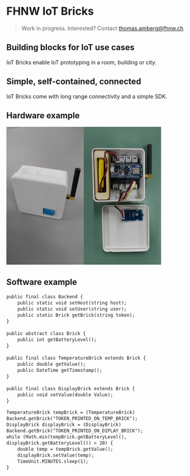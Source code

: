 # FHNW IoT Bricks
> Work in progress. Interested? Contact thomas.amberg@fhnw.ch
## Building blocks for IoT use cases
IoT Bricks enable IoT prototyping in a room, building or city.
## Simple, self-contained, connected
IoT Bricks come with long range connectivity and a simple SDK.
## Hardware example
<img src="IoTBrickTemperature.jpg"/>

## Software example

```
public final class Backend {
    public static void setHost(string host);
    public static void setUser(string user);
    public static Brick getBrick(string token);
}

public abstract class Brick {
    public int getBatteryLevel();
}

public final class TemperatureBrick extends Brick {
    public double getValue();
    public DateTime getTimestamp();
}

public final class DisplayBrick extends Brick {
    public void setValue(double Value);
}
```

```
TemperatureBrick tempBrick = (TemperatureBrick) Backend.getBrick("TOKEN_PRINTED_ON_TEMP_BRICK");
DisplayBrick displayBrick = (DisplayBrick) Backend.getBrick("TOKEN_PRINTED_ON_DIPLAY_BRICK");
while (Math.min(tempBrick.getBatteryLevel(), displayBrick.getBatteryLevel()) > 20) {
    double temp = tempBrick.getValue();
    displayBrick.setValue(temp);
    TimeUnit.MINUTES.sleep(1);
}
```
